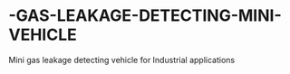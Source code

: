 # -GAS-LEAKAGE-DETECTING-MINI-VEHICLE
Mini gas leakage detecting vehicle for Industrial applications
